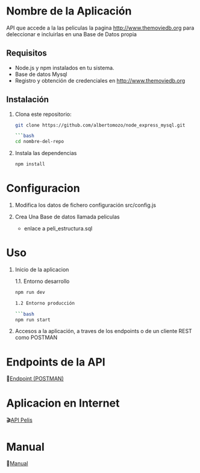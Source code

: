 # Nombre de la Aplicación

API que accede a la las peliculas la pagina http://www.themoviedb.org para deleccionar e incluirlas en una Base de Datos propia

## Requisitos

- Node.js y npm instalados en tu sistema.
- Base de datos Mysql 
- Registro y obtención de credenciales en http://www.themoviedb.org

## Instalación

1. Clona este repositorio:

   ```bash
   git clone https://github.com/albertomozo/node_express_mysql.git

   ```bash	
   cd nombre-del-repo

2. Instala las dependencias

    ```bash
    npm install

# Configuracion 

1. Modifica los datos de fichero configuración src/config.js

2. Crea Una Base de datos llamada peliculas

    - enlace a peli_estructura.sql

# Uso

1. Inicio de la aplicacion

    1.1. Entorno desarrollo 

    ```bash
    npm run dev

    1.2 Entorno producción

    ```bash	
    npm run start


2. Accesos a la aplicación, a traves de los endpoints o de un cliente REST como POSTMAN

# Endpoints de la API

📎[Endpoint (POSTMAN)](https://documenter.getpostman.com/view/25347432/2s9YXe6P7e)

# Aplicacion en Internet

🎬[API Pelis](https://nodeexpressmysql-production.up.railway.app)

# Manual 

📘[Manual](https://docs.google.com/presentation/d/1EVGXeU-fIpF7XotNcRjn7pBZJfXMYP_s09qnSx9reB4/edit?usp=sharing)




